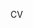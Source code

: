 <stron>CV</strong>
<!---
titektif/titektif is a ✨ special ✨ repository because its `README.md` (this file) appears on your GitHub profile.
You can click the Preview link to take a look at your changes.
--->
